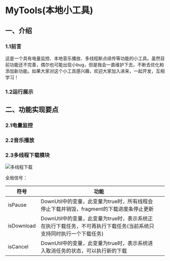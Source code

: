 # MyTools(本地小工具)

## 一、介绍

### 1.1前言

​		这是一个具有电量监控、本地音乐播放、多线程断点续传等功能的小工具。虽然目前功能还不完善，偶尔也可能出现小bug，但是我会一直维护下去，不断去优化和添加新功能。如果大家对这个小工具感兴趣，欢迎大家加入进来，一起开发，互相学习！

### 1.2运行展示

## 二、功能实现要点

### 2.1电量监控

### 2.2音乐播放

### 2.3多线程下载模块

![多线程下载](G:%5CAndroid%5CBatteryDetails%5C%E5%A4%9A%E7%BA%BF%E7%A8%8B%E4%B8%8B%E8%BD%BD.gif)

全局信号：

| 符号       | 功能                                                         |      |
| ---------- | ------------------------------------------------------------ | ---- |
| isPause    | DownUtil中的变量，此变量为true时，所有线程会停止下载并销毁，fragment的下载进度条停止更新 |      |
| isDownload | DownUtil中的变量，此变量为true时，表示系统正在执行下载任务，不可再执行下载任务(当前系统只支持同时执行一个下载任务) |      |
| isCancel   | DownUtil中的变量，此变量为true时，表示系统进入取消任务的状态，可以执行新的下载 |      |

